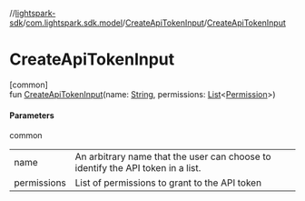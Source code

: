 //[lightspark-sdk](../../../index.md)/[com.lightspark.sdk.model](../index.md)/[CreateApiTokenInput](index.md)/[CreateApiTokenInput](-create-api-token-input.md)

# CreateApiTokenInput

[common]\
fun [CreateApiTokenInput](-create-api-token-input.md)(name: [String](https://kotlinlang.org/api/latest/jvm/stdlib/kotlin/-string/index.html), permissions: [List](https://kotlinlang.org/api/latest/jvm/stdlib/kotlin.collections/-list/index.html)&lt;[Permission](../-permission/index.md)&gt;)

#### Parameters

common

| | |
|---|---|
| name | An arbitrary name that the user can choose to identify the API token in a list. |
| permissions | List of permissions to grant to the API token |
